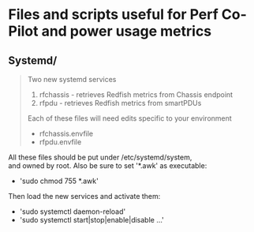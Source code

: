 # Files and scripts useful for Perf Co-Pilot and power usage metrics
## Systemd/
> Two new systemd services
> 1) rfchassis - retrieves Redfish metrics from Chassis endpoint
> 2) rfpdu - retrieves Redfish metrics from smartPDUs
>
> Each of these files will need edits specific to your environment
>   * rfchassis.envfile
>   * rfpdu.envfile
>
All these files should be put under /etc/systemd/system, \
and owned by root. Also be sure to set '*.awk' as executable:
* 'sudo chmod 755 *.awk'
>
Then load the new services and activate them:  
* 'sudo systemctl daemon-reload'  
* 'sudo systemctl start|stop|enable|disable ...'  
